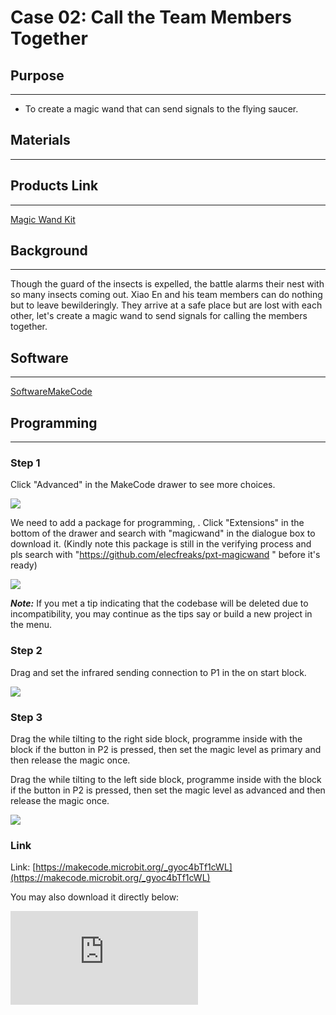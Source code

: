 ﻿# Case 02: Call the Team Members Together

## Purpose
---

- To create a magic wand that can send signals to the flying saucer.
## Materials
---
##  Products Link
---

[Magic Wand Kit](https://shop.elecfreaks.com/products/elecfreaks-micro-bit-magic-wand-kit-without-micro-bit-board?_pos=1&_sid=809c6b940&_ss=r)


## Background
---
Though the guard of the insects is expelled, the battle alarms their nest with so many insects coming out. Xiao En and his team members can do nothing but to leave bewilderingly. They arrive at a safe place but are lost with each other, let's create a magic wand to send signals for calling the members together.

## Software
---

[SoftwareMakeCode](https://makecode.microbit.org/#)

## Programming

---

### Step 1

 Click "Advanced" in the MakeCode drawer to see more choices.


![](https://wiki-media-ef.oss-cn-hongkong.aliyuncs.com/i18n/en/docusaurus-plugin-content-docs/current/microbit/interesting-case/magic-wand-kit/images/magicwand_case_01_02.png)


We need to add a package for programming, . Click "Extensions" in the bottom of the drawer and search with "magicwand" in the dialogue box to download it. (Kindly note this package is still in the verifying process and pls search with "https://github.com/elecfreaks/pxt-magicwand " before it's ready)


![](https://wiki-media-ef.oss-cn-hongkong.aliyuncs.com/i18n/en/docusaurus-plugin-content-docs/current/microbit/interesting-case/magic-wand-kit/images/magicwand_case_01_03.png)


***Note:*** If you met a tip indicating that the codebase will be deleted due to incompatibility, you may continue as the tips say or build a new project in the menu.

### Step 2

Drag and set the infrared sending connection to P1 in the on start block.

![](https://wiki-media-ef.oss-cn-hongkong.aliyuncs.com/i18n/en/docusaurus-plugin-content-docs/current/microbit/interesting-case/magic-wand-kit/images/magicwand_case_02_04.png)


### Step 3

Drag the while tilting to the right side block, programme inside with the block if the button in P2 is pressed, then set the magic level as primary and then release the magic once.

Drag the while tilting to the left side block, programme inside with the block if the button in P2 is pressed, then set the magic level as advanced and then release the magic once.

![](https://wiki-media-ef.oss-cn-hongkong.aliyuncs.com/i18n/en/docusaurus-plugin-content-docs/current/microbit/interesting-case/magic-wand-kit/images/magicwand_case_02_05.png)
### Link

Link: [https://makecode.microbit.org/_gyoc4bTf1cWL](https://makecode.microbit.org/_gyoc4bTf1cWL)

You may also download it directly below:

<div
    style={{
        position: 'relative',
        paddingBottom: '60%',
        overflow: 'hidden',
    }}
>
    <iframe
        src="https://makecode.microbit.org/_LsPT31WPH1JD"
        frameborder="0"
        sandbox="allow-popups allow-forms allow-scripts allow-same-origin"
        style={{
            position: 'absolute',
            width: '100%',
            height: '100%',
        }}
    />
</div>

### Result
---
- If the magic wand tilts to the right side, press the button to take off the flying saucer.
- If the magic wand tilts to the left side, press the button to land off the flying saucer.

## Exploration
---

## FAQ

---

## Relevant File

---
